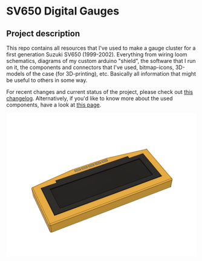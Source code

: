 # SV650 Digital Gauges

## Project description
This repo contains all resources that I've used to make a gauge cluster for a first generation Suzuki SV650 (1999-2002). Everything from wiring loom schematics, diagrams of my custom arduino "shield", the software that I run on it, the components and connectors that I've used, bitmap-icons, 3D-models of the case (for 3D-printing), etc. Basically all information that might be useful to others in some way.

For recent changes and current status of the project, please check out [this changelog](CHANGELOG.md). Alternatively, if you'd like to know more about the used components, have a look at [this page](COMPONENTS.md).

![display in case](https://github.com/RobinWagenaar/motorcycle-gaugecluster/blob/master/casing/3.1%E2%80%9D%20oled%20case%20v17.png "display in case")



